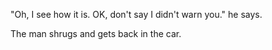 "Oh, I see how it is. OK, don't say I didn't warn you." he says. 

The man shrugs and gets back in the car.